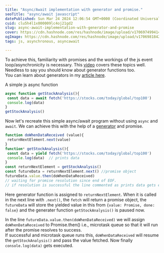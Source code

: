 ```yaml
---
title: "Async/Await implementation with generator and promise."
seoTitle: "async/await javascript"
datePublished: Sun Mar 24 2024 12:06:54 GMT+0000 (Coordinated Universal Time)
cuid: clu5h4l1x000009lc4oj21gd2
slug: async-await-implementation-with-generator-and-promise
cover: https://cdn.hashnode.com/res/hashnode/image/upload/v1706974994141/ecae3821-f69f-4323-aef7-391554058e32.jpeg
ogImage: https://cdn.hashnode.com/res/hashnode/image/upload/v1706981842872/4a43ef41-3bb6-4bcf-94c6-83fc6a4f3446.jpeg
tags: js, asynchronous, asyncawait

---
```


To achieve this, familiarity with promises and the workings of the js event loop/asynchronicity is necessary. This [video](https://www.youtube.com/watch?v=i9lNaTQ6n9c) covers these topics well. Needless to say you should know about generator functions too.  
You can learn about generators in my [article here](https://blog.deviant.works/generator-in-javascript).

A simple js async function

```javascript
async function getStockAnalysis(){
 const data = await fetch('https://stocks.com/today/global/top100')
 console.log(data)
}
getStockAnalysis()
```

Now let's recreate this simple async/await program without using `async` and `await`. We can achieve this with the help of a [generator](https://blog.deviant.works/generator-in-javascript) and promise.

```javascript
function doWhenDataReceived (value){
 returnNextElement.next(value)
}
function* getStockAnalysis(){
 const data = yield fetch('https://stocks.com/today/global/top100')
 console.log(data)  // prints data
}
const returnNextElement = getStockAnalysis()
const futureData = returnNextElement.next() //promise object
futureData.value.then(doWhenDataReceived)
// waiting for promise resolution since end of EOF.
// if resolution is successful the line commented as prints data gets executed.
```

Here generator function is assigned to `returnNextElement`. When it is called in the next line with `.next()`, the `fetch` will return a promise object, the `futureData` will store the yielded value in this from `{value: Promise, done: false}` and the generater function `getStockAnalysis()` is paused now.

In the line `futureData.value.then(doWhenDataReceived)` we will assign `doWhenDataReceived` to Promise.then() i.e., microtask queue so that it will run after the promise resolves to success.  
If successful and microtask queue runs this, `doWhenDataReceived` will resume the `getStockAnalysis()` and pass the value fetched. Now finally `console.log(data)` gets executed.